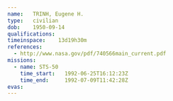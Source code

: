 ```yaml
---
name:	TRINH, Eugene H.
type:	civilian
dob:	1950-09-14
qualifications:
timeinspace:	13d19h30m
references:
  - http://www.nasa.gov/pdf/740566main_current.pdf
missions:
  - name: STS-50
    time_start:   1992-06-25T16:12:23Z
    time_end:     1992-07-09T11:42:28Z
evas:
---
```

